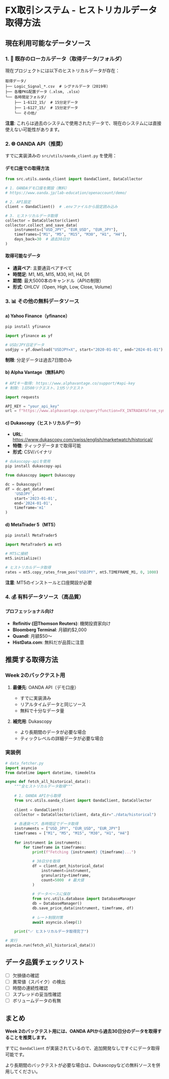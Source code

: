 # FX取引システム - ヒストリカルデータ取得方法

## 現在利用可能なデータソース

### 1. 📁 既存のローカルデータ（取得データ/フォルダ）

現在プロジェクトには以下のヒストリカルデータが存在：

```
取得データ/
├── Logic_Signal_*.csv  # シグナルデータ（2019年）
├── 各種PKG配置データ（.xlsm, .xlsx）
└── 各時間足フォルダ/
    ├── 1-6122_15/  # 15分足データ
    ├── 1-6127_15/  # 15分足データ
    └── その他/
```

**注意**: これらは過去のシステムで使用されたデータで、現在のシステムには直接使えない可能性があります。

### 2. 🌐 OANDA API（推奨）

すでに実装済みの `src/utils/oanda_client.py` を使用：

#### デモ口座での取得方法

```python
from src.utils.oanda_client import OandaClient, DataCollector

# 1. OANDAデモ口座を開設（無料）
# https://www.oanda.jp/lab-education/openaccount/demo/

# 2. API設定
client = OandaClient()  # .envファイルから設定読み込み

# 3. ヒストリカルデータ取得
collector = DataCollector(client)
collector.collect_and_save_data(
    instruments=["USD_JPY", "EUR_USD", "EUR_JPY"],
    timeframes=["M1", "M5", "M15", "M30", "H1", "H4"],
    days_back=30  # 過去30日分
)
```

#### 取得可能なデータ
- **通貨ペア**: 主要通貨ペアすべて
- **時間足**: M1, M5, M15, M30, H1, H4, D1
- **期間**: 最大5000本のキャンドル（APIの制限）
- **形式**: OHLCV（Open, High, Low, Close, Volume）

### 3. 📊 その他の無料データソース

#### a) Yahoo Finance（yfinance）
```bash
pip install yfinance
```

```python
import yfinance as yf

# USD/JPY日足データ
usdjpy = yf.download("USDJPY=X", start="2020-01-01", end="2024-01-01")
```

**制限**: 分足データは過去7日間のみ

#### b) Alpha Vantage（無料API）
```python
# APIキー取得: https://www.alphavantage.co/support/#api-key
# 制限: 1日500リクエスト、1分5リクエスト

import requests

API_KEY = "your_api_key"
url = f"https://www.alphavantage.co/query?function=FX_INTRADAY&from_symbol=USD&to_symbol=JPY&interval=1min&apikey={API_KEY}"
```

#### c) Dukascopy（ヒストリカルデータ）
- **URL**: https://www.dukascopy.com/swiss/english/marketwatch/historical/
- **特徴**: ティックデータまで取得可能
- **形式**: CSV/バイナリ

```python
# dukascopy-apiを使用
pip install dukascopy-api

from dukascopy import Dukascopy

dc = Dukascopy()
df = dc.get_dataframe(
    'USDJPY', 
    start='2023-01-01', 
    end='2024-01-01',
    timeframe='m1'
)
```

#### d) MetaTrader 5（MT5）
```python
pip install MetaTrader5

import MetaTrader5 as mt5

# MT5に接続
mt5.initialize()

# ヒストリカルデータ取得
rates = mt5.copy_rates_from_pos("USDJPY", mt5.TIMEFRAME_M1, 0, 1000)
```

**注意**: MT5のインストールと口座開設が必要

### 4. 💰 有料データソース（高品質）

#### プロフェッショナル向け
- **Refinitiv (旧Thomson Reuters)**: 機関投資家向け
- **Bloomberg Terminal**: 月額約$2,000
- **Quandl**: 月額$50～
- **HistData.com**: 無料だが品質に注意

## 推奨する取得方法

### Week 2のバックテスト用

1. **最優先**: OANDA API（デモ口座）
   - すでに実装済み
   - リアルタイムデータと同じソース
   - 無料で十分なデータ量

2. **補完用**: Dukascopy
   - より長期間のデータが必要な場合
   - ティックレベルの詳細データが必要な場合

### 実装例

```python
# data_fetcher.py
import asyncio
from datetime import datetime, timedelta

async def fetch_all_historical_data():
    """全ヒストリカルデータ取得"""
    
    # 1. OANDA APIから取得
    from src.utils.oanda_client import OandaClient, DataCollector
    
    client = OandaClient()
    collector = DataCollector(client, data_dir="./data/historical")
    
    # 各通貨ペア、各時間足でデータ取得
    instruments = ["USD_JPY", "EUR_USD", "EUR_JPY"]
    timeframes = ["M1", "M5", "M15", "M30", "H1", "H4"]
    
    for instrument in instruments:
        for timeframe in timeframes:
            print(f"Fetching {instrument} {timeframe}...")
            
            # 30日分を取得
            df = client.get_historical_data(
                instrument=instrument,
                granularity=timeframe,
                count=5000  # 最大値
            )
            
            # データベースに保存
            from src.utils.database import DatabaseManager
            db = DatabaseManager()
            db.save_price_data(instrument, timeframe, df)
            
            # レート制限対策
            await asyncio.sleep(1)
    
    print("✅ ヒストリカルデータ取得完了")

# 実行
asyncio.run(fetch_all_historical_data())
```

## データ品質チェックリスト

- [ ] 欠損値の確認
- [ ] 異常値（スパイク）の検出
- [ ] 時間の連続性確認
- [ ] スプレッドの妥当性確認
- [ ] ボリュームデータの有無

## まとめ

**Week 2のバックテスト用には、OANDA APIから過去30日分のデータを取得することを推奨します。**

すでに `OandaClient` が実装されているので、追加開発なしですぐにデータ取得可能です。

より長期間のバックテストが必要な場合は、Dukascopyなどの無料ソースを併用してください。